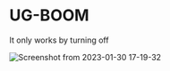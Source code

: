 # UG-BOOM

It only works by turning off

![Screenshot from 2023-01-30 17-19-32](https://user-images.githubusercontent.com/36754778/215602870-49415ebc-2af0-4260-822a-806b603ffdfe.png)
